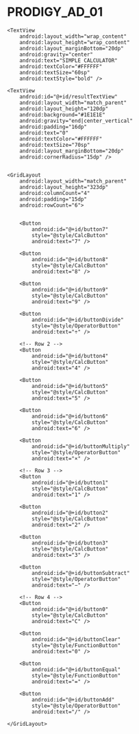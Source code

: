 # PRODIGY_AD_01

<?xml version="1.0" encoding="utf-8"?>
<LinearLayout xmlns:android="http://schemas.android.com/apk/res/android"
    android:layout_width="match_parent"
    android:layout_height="match_parent"
    android:orientation="vertical"
    android:gravity="center"
    android:background="#121212"
    android:padding="16dp">


    <TextView
        android:layout_width="wrap_content"
        android:layout_height="wrap_content"
        android:layout_marginBottom="20dp"
        android:gravity="center"
        android:text="SIMPLE CALCULATOR"
        android:textColor="#FFFFFF"
        android:textSize="60sp"
        android:textStyle="bold" />

    <TextView
        android:id="@+id/resultTextView"
        android:layout_width="match_parent"
        android:layout_height="120dp"
        android:background="#1E1E1E"
        android:gravity="end|center_vertical"
        android:padding="16dp"
        android:text="0"
        android:textColor="#FFFFFF"
        android:textSize="70sp"
        android:layout_marginBottom="20dp"
        android:cornerRadius="15dp" />


    <GridLayout
        android:layout_width="match_parent"
        android:layout_height="323dp"
        android:columnCount="4"
        android:padding="15dp"
        android:rowCount="6">


        <Button
            android:id="@+id/button7"
            style="@style/CalcButton"
            android:text="7" />

        <Button
            android:id="@+id/button8"
            style="@style/CalcButton"
            android:text="8" />

        <Button
            android:id="@+id/button9"
            style="@style/CalcButton"
            android:text="9" />

        <Button
            android:id="@+id/buttonDivide"
            style="@style/OperatorButton"
            android:text="÷" />

        <!-- Row 2 -->
        <Button
            android:id="@+id/button4"
            style="@style/CalcButton"
            android:text="4" />

        <Button
            android:id="@+id/button5"
            style="@style/CalcButton"
            android:text="5" />

        <Button
            android:id="@+id/button6"
            style="@style/CalcButton"
            android:text="6" />

        <Button
            android:id="@+id/buttonMultiply"
            style="@style/OperatorButton"
            android:text="×" />

        <!-- Row 3 -->
        <Button
            android:id="@+id/button1"
            style="@style/CalcButton"
            android:text="1" />

        <Button
            android:id="@+id/button2"
            style="@style/CalcButton"
            android:text="2" />

        <Button
            android:id="@+id/button3"
            style="@style/CalcButton"
            android:text="3" />

        <Button
            android:id="@+id/buttonSubtract"
            style="@style/OperatorButton"
            android:text="−" />

        <!-- Row 4 -->
        <Button
            android:id="@+id/button0"
            style="@style/CalcButton"
            android:text="C" />

        <Button
            android:id="@+id/buttonClear"
            style="@style/FunctionButton"
            android:text="0" />

        <Button
            android:id="@+id/buttonEqual"
            style="@style/FunctionButton"
            android:text="=" />

        <Button
            android:id="@+id/buttonAdd"
            style="@style/OperatorButton"
            android:text="/" />

    </GridLayout>

</LinearLayout>
